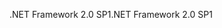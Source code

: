 <span data-ttu-id="8e0eb-101">.NET Framework 2.0 SP1</span><span class="sxs-lookup"><span data-stu-id="8e0eb-101">.NET Framework 2.0 SP1</span></span>